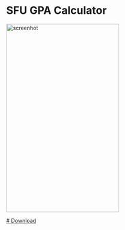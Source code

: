 # SFU GPA Calculator

<img src="https://github.com/joshvocal/SFUGpaCalculator/blob/master/screenshot.jpg" alt="screenhot" width="300" height="500">

[# Download](https://play.google.com/store/apps/details?id=me.joshvocal.sfugpacalculator&hl=en)
